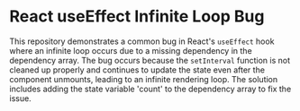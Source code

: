 # React useEffect Infinite Loop Bug
This repository demonstrates a common bug in React's `useEffect` hook where an infinite loop occurs due to a missing dependency in the dependency array. The bug occurs because the `setInterval` function is not cleaned up properly and continues to update the state even after the component unmounts, leading to an infinite rendering loop. The solution includes adding the state variable 'count' to the dependency array to fix the issue.